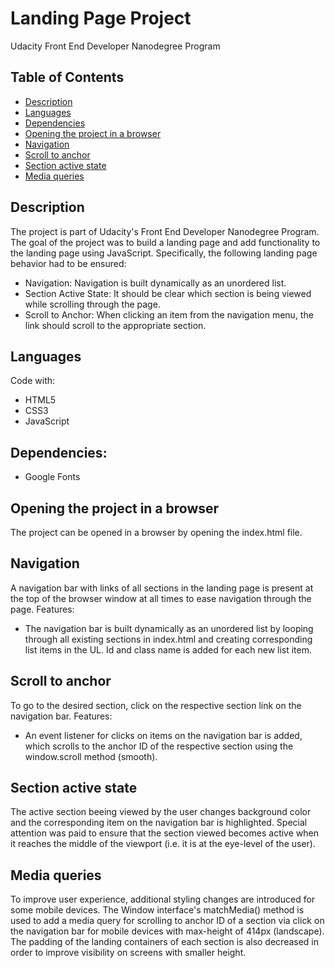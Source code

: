 # Landing Page Project
Udacity Front End Developer Nanodegree Program

## Table of Contents
* [Description](#description)
* [Languages](#languages)
* [Dependencies](#dependencies)
* [Opening the project in a browser](#opening-the-project-in-a-browser)
* [Navigation](#navigation)
* [Scroll to anchor](#scroll-to-anchor)
* [Section active state](#section-active-state)
* [Media queries](#media-queries)

## Description
The project is part of Udacity's Front End Developer Nanodegree Program. 
The goal of the project was to build a landing page and add functionality to the landing page using JavaScript. Specifically, the following landing page behavior had to be ensured:
+ Navigation: Navigation is built dynamically as an unordered list.
+ Section Active State: It should be clear which section is being viewed while scrolling through the page.
+ Scroll to Anchor: When clicking an item from the navigation menu, the link should scroll to the appropriate section.

## Languages
Code with:
+ HTML5
+ CSS3
+ JavaScript

## Dependencies: 
+ Google Fonts

## Opening the project in a browser
The project can be opened in a browser by opening the index.html file.

## Navigation
A navigation bar with links of all sections in the landing page is present at the top of the browser window at all times to ease navigation through the page. 
Features:
+ The navigation bar is built dynamically as an unordered list by looping through all existing sections in index.html and creating corresponding list items in the UL. Id and class name is added for each new list item.

## Scroll to anchor
To go to the desired section, click on the respective section link on the navigation bar.
Features:
+ An event listener for clicks on items on the navigation bar is added, which scrolls to the anchor ID of the respective section using the window.scroll method (smooth).

## Section active state
The active section beeing viewed by the user changes background color and the corresponding item on the navigation bar is highlighted.
Special attention was paid to ensure that the section viewed becomes active when it reaches the middle of the viewport (i.e. it is at the eye-level of the user).

## Media queries
To improve user experience, additional styling changes are introduced for some mobile devices. The Window interface's matchMedia() method is used to add a media query for scrolling to anchor ID of a section via click on the navigation bar for mobile devices with max-height of 414px (landscape). The padding of the landing containers of each section is also decreased in order to improve visibility on screens with smaller height.